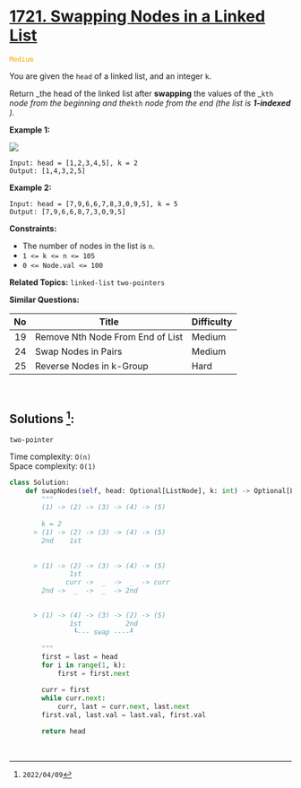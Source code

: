 # [1721. Swapping Nodes in a Linked List](https://leetcode.com/problems/swapping-nodes-in-a-linked-list)
<span style="color:orange">`Medium`</span>

You are given the `head` of a linked list, and an integer `k`.

Return _the head of the linked list after **swapping** the values of the _`kth` _node from the beginning and the_`kth` _node from the end (the list is **1-indexed** )._

**Example 1:**

![](https://assets.leetcode.com/uploads/2020/09/21/linked1.jpg)

    Input: head = [1,2,3,4,5], k = 2
    Output: [1,4,3,2,5]


**Example 2:**

    Input: head = [7,9,6,6,7,8,3,0,9,5], k = 5
    Output: [7,9,6,6,8,7,3,0,9,5]


**Constraints:**

  * The number of nodes in the list is `n`.
  * `1 <= k <= n <= 105`
  * `0 <= Node.val <= 100`

**Related Topics:** `linked-list` `two-pointers`

**Similar Questions:**

| No  |              Title               | Difficulty |
| --: | -------------------------------- | ---------- |
|  19 | Remove Nth Node From End of List | Medium     |
|  24 | Swap Nodes in Pairs              | Medium     |
|  25 | Reverse Nodes in k-Group         | Hard       |

<br>

## Solutions [^1]:

`two-pointer`

Time complexity: `O(n)` <br>
Space complexity: `O(1)`

```python
class Solution:
    def swapNodes(self, head: Optional[ListNode], k: int) -> Optional[ListNode]:
        """
        (1) -> (2) -> (3) -> (4) -> (5) 
        
        k = 2
      > (1) -> (2) -> (3) -> (4) -> (5) 
        2nd    1st
        
        
      > (1) -> (2) -> (3) -> (4) -> (5) 
               1st
              curr ->  _  ->  _  -> curr
        2nd ->  _  ->  _  -> 2nd
        

      > (1) -> (4) -> (3) -> (2) -> (5) 
               1st           2nd
                ┖--- swap ----┚
        
        """
        first = last = head
        for i in range(1, k):
            first = first.next

        curr = first
        while curr.next:
            curr, last = curr.next, last.next
        first.val, last.val = last.val, first.val
        
        return head
```

<br>

[^1]: `2022/04/09`